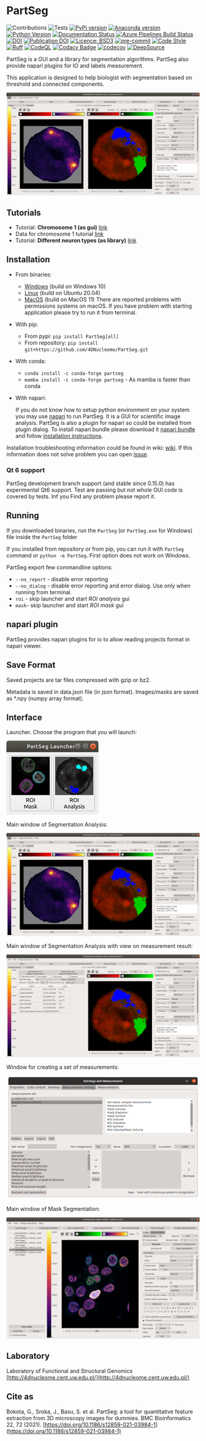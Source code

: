# PartSeg

![Contributions](https://img.shields.io/badge/Contributions-Welcome-brightgreen.svg)
![Tests](https://github.com/4DNucleome/PartSeg/workflows/Tests/badge.svg?branch=develop)
[![PyPI version](https://badge.fury.io/py/PartSeg.svg)](https://badge.fury.io/py/PartSeg)
[![Anaconda version](https://anaconda.org/conda-forge/partseg/badges/version.svg)](https://anaconda.org/conda-forge/partseg)
[![Python Version](https://img.shields.io/pypi/pyversions/partseg.svg)](https://pypi.org/project/partseg)
[![Documentation Status](https://readthedocs.org/projects/partseg/badge/?version=latest)](https://partseg.readthedocs.io/en/latest/?badge=latest)
[![Azure Pipelines Build Status](https://dev.azure.com/PartSeg/PartSeg/_apis/build/status/4DNucleome.PartSeg?branchName=develop)](https://dev.azure.com/PartSeg/PartSeg/_build/latest?definitionId=1&branchName=develop)
[![DOI](https://zenodo.org/badge/166421141.svg)](https://zenodo.org/badge/latestdoi/166421141)
[![Publication DOI](https://img.shields.io/badge/Publication%20DOI-10.1186%2Fs12859--021--03984--1-blue)](https://doi.org/10.1186/s12859-021-03984-1)
[![Licence: BSD3](https://img.shields.io/github/license/4DNucleome/PartSeg)](https://github.com/4DNucleome/PartSeg/blob/master/License.txt)
[![pre-commit](https://img.shields.io/badge/pre--commit-enabled-brightgreen?logo=pre-commit&logoColor=white)](https://github.com/pre-commit/pre-commit)
[![Code Style](https://img.shields.io/badge/code%20style-black-000000.svg)](https://github.com/psf/black)
[![Ruff](https://img.shields.io/endpoint?url=https://raw.githubusercontent.com/charliermarsh/ruff/main/assets/badge/v1.json)](https://github.com/charliermarsh/ruff)
[![CodeQL](https://github.com/4DNucleome/PartSeg/actions/workflows/codeql-analysis.yml/badge.svg?branch=develop)](https://github.com/4DNucleome/PartSeg/actions/workflows/codeql-analysis.yml)
[![Codacy Badge](https://app.codacy.com/project/badge/Grade/f9b0f1eb2c92486d9efd99ed5b2ef326)](https://www.codacy.com/gh/4DNucleome/PartSeg/dashboard?utm_source=github.com&utm_medium=referral&utm_content=4DNucleome/PartSeg&utm_campaign=Badge_Grade)
[![codecov](https://codecov.io/gh/4DNucleome/PartSeg/branch/develop/graph/badge.svg?token=nbAbkOAe1C)](https://codecov.io/gh/4DNucleome/PartSeg)
[![DeepSource](https://deepsource.io/gh/4DNucleome/PartSeg.svg/?label=active+issues&show_trend=true&token=RuuHPIzqyqGaU-bKtOKPFWTg)](https://deepsource.io/gh/4DNucleome/PartSeg/?ref=repository-badge)

PartSeg is a GUI and a library for segmentation algorithms. PartSeg also provide napari plugins for IO and labels measurement.

This application is designed to help biologist with segmentation based on threshold and connected components.

![interface](images/roi_analysis.png)

## Tutorials

- Tutorial: **Chromosome 1 (as gui)** [link](https://github.com/4DNucleome/PartSeg/blob/master/tutorials/tutorial-chromosome-1/tutorial-chromosome1_16.md)
- Data for chromosome 1 tutorial [link](https://4dnucleome.cent.uw.edu.pl/PartSeg/Downloads/PartSeg_samples.zip)
- Tutorial: **Different neuron types (as library)** [link](https://github.com/4DNucleome/PartSeg/blob/master/tutorials/tutorial_neuron_types/Neuron_types_example.ipynb)

## Installation

- From binaries:

  - [Windows](https://4dnucleome.cent.uw.edu.pl/PartSeg/Downloads/PartSeg-lastest-windows.zip) (build on Windows 10)
  - [Linux](https://4dnucleome.cent.uw.edu.pl/PartSeg/Downloads/PartSeg-lastest-linux.zip) (build on Ubuntu 20.04)
  - [MacOS](https://4dnucleome.cent.uw.edu.pl/PartSeg/Downloads/PartSeg-lastest-macos.zip) (build on MacOS 11)
    There are reported problems with permissions systems on macOS. If you have problem with starting application please try to run it from terminal.

- With pip:

  - From pypi: `pip install PartSeg[all]`
  - From repository: `pip install git+https://github.com/4DNucleome/PartSeg.git`

- With conda:

  - `conda install -c conda-forge partseg`
  - `mamba install -c conda-forge partseg` - As mamba is faster than conda

- With napari:

  If you do not know how to setup python environment on your system you may use [napari](https://napari.org/) to run PartSeg.
  It is a GUI for scientific image analysis. PartSeg is also a plugin for napari so could be installed from plugin dialog.
  To install napari bundle please download it [napari bundle](https://github.com/napari/napari/releases/latest)
  and follow [installation instructions](https://napari.org/stable/tutorials/fundamentals/installation.html#install-as-a-bundled-app).

Installation troubleshooting information could be found in wiki: [wiki](https://github.com/4DNucleome/PartSeg/wiki/Instalation-troubleshoot).
If this information does not solve problem you can open [issue](https://github.com/4DNucleome/PartSeg/issues).

### Qt 6 support

PartSeg development branch support (and stable since 0.15.0) has experimental Qt6 support. Test are passing but not whole GUI code is covered by tests. Inf you Find any problem please report it.

## Running

If you downloaded binaries, run the `PartSeg` (or `PartSeg.exe` for Windows) file inside the `PartSeg` folder

If you installed from repository or from pip, you can run it with `PartSeg` command or `python -m PartSeg`.
First option does not work on Windows.

PartSeg export few commandline options:

- `--no_report` - disable error reporting
- `--no_dialog` - disable error reporting and error dialog. Use only when running from terminal.
- `roi` - skip launcher and start *ROI analysis* gui
- `mask`- skip launcher and start *ROI mask* gui

## napari plugin

PartSeg provides napari plugins for io to allow reading projects format in napari viewer.

## Save Format

Saved projects are tar files compressed with gzip or bz2.

Metadata is saved in data.json file (in json format).
Images/masks are saved as \*.npy (numpy array format).

## Interface

Launcher. Choose the program that you will launch:

![launcher](images/launcher.png)

Main window of Segmentation Analysis:

![interface](images/roi_analysis.png)

Main window of Segmentation Analysis with view on measurement result:

![interface](images/roi_analysis2.png)

Window for creating a set of measurements:

![statistics](images/measurement.png)

Main window of Mask Segmentation:

![mask interface](images/roi_mask.png)

## Laboratory

Laboratory of Functional and Structural Genomics
[http://4dnucleome.cent.uw.edu.pl/](http://4dnucleome.cent.uw.edu.pl/)

## Cite as

Bokota, G., Sroka, J., Basu, S. et al. PartSeg: a tool for quantitative feature extraction
from 3D microscopy images for dummies. BMC Bioinformatics 22, 72 (2021).
[https://doi.org/10.1186/s12859-021-03984-1](https://doi.org/10.1186/s12859-021-03984-1)
